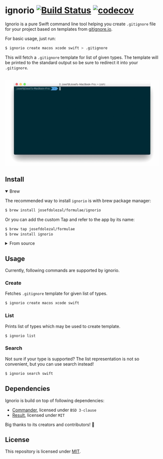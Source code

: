 # ignorio [![Build Status](https://travis-ci.com/josefdolezal/ignorio.svg?token=AxpSW7yys3aiQpPG9zMW&branch=master)](https://travis-ci.com/josefdolezal/ignorio) [![codecov](https://codecov.io/gh/josefdolezal/ignorio/branch/master/graph/badge.svg)](https://codecov.io/gh/josefdolezal/ignorio)
Ignorio is a pure Swift command line tool helping you create `.gitignore` file for your project based on templates from [gitignore.io](https://gitignore.io).

For basic usage, just run:

```bash
$ ignorio create macos xcode swift > .gitignore
```

This will fetch a `.gitignore` template for list of given types. The template will be printed to the standard output so be sure to redirect it into your `.gitignore`.

<p align="center">
    <br />
	<a href="https://github.com/josefdolezal/ignorio/"><img src="assets/cli.gif" alt="Ignorio terminal CLI" /></a>
</p>

## Install

<details open>
<summary>Brew</summary>

The recommended way to install `ignorio` is with brew package manager:

```bash
$ brew install josefdolezal/formulae/ignorio
```

Or you can add the custom Tap and refer to the app by its name:

```bash
$ brew tap josefdolezal/formulae
$ brew install ignorio
```

</details>

<details>
<summary>From source</summary>

If you prefer to build the app from source manually, you can use `make`:

```bash
$ make
$ swift run ignorio <COMMAND>
```

</details>

## Usage

Currently, following commands are supported by ignorio.

### Create

Fetches `.gitignore` template for given list of types. 

```bash
$ ignorio create macos xcode swift
```

### List

Prints list of types which may be used to create template.

```bash
$ ignorio list
```

### Search

Not sure if your type is supported? The list representation is not so convenient, but you can use search instead!

```bash
$ ignorio search swift
```

## Dependencies

Ignorio is build on top of following dependencies:

* [Commander](https://github.com/kylef/Commander), licensed under `BSD 3-clause`
* [Result](https://github.com/antitypical/Result), licensed under `MIT`

Big thanks to its creators and contributors! :tada:

## License

This repository is licensed under [MIT](LICENSE).
